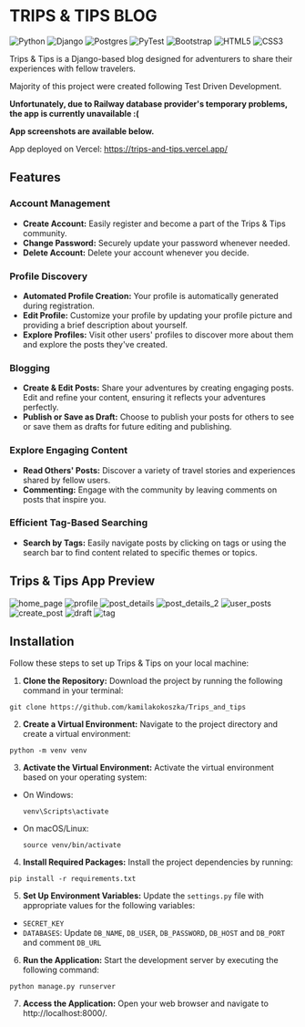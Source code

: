 # TRIPS & TIPS BLOG
![Python](https://img.shields.io/badge/python-3670A0?style=for-the-badge&logo=python&logoColor=ffdd54)
![Django](https://img.shields.io/badge/django-%23092E20.svg?style=for-the-badge&logo=django&logoColor=white)
![Postgres](https://img.shields.io/badge/postgres-%23316192.svg?style=for-the-badge&logo=postgresql&logoColor=white)
![PyTest](https://img.shields.io/badge/Pytest-003A9B?style=for-the-badge&logo=pytest&logoColor=white)
![Bootstrap](https://img.shields.io/badge/bootstrap-%238511FA.svg?style=for-the-badge&logo=bootstrap&logoColor=white)
![HTML5](https://img.shields.io/badge/html5-%23E34F26.svg?style=for-the-badge&logo=html5&logoColor=white)
![CSS3](https://img.shields.io/badge/css3-%231572B6.svg?style=for-the-badge&logo=css3&logoColor=white)

Trips & Tips is a Django-based blog designed for adventurers to share their experiences with fellow travelers. 

Majority of this project were created following Test Driven Development.

**Unfortunately, due to Railway database provider's temporary problems, the app is currently unavailable :(**

**App screenshots are available below.**

App deployed on Vercel: https://trips-and-tips.vercel.app/

## Features

### Account Management

* **Create Account:** Easily register and become a part of the Trips & Tips community.
* **Change Password:** Securely update your password whenever needed.
* **Delete Account:** Delete your account whenever you decide.

### Profile Discovery

* **Automated Profile Creation:** Your profile is automatically generated during registration.
* **Edit Profile:** Customize your profile by updating your profile picture and providing a brief description about yourself.
* **Explore Profiles:** Visit other users' profiles to discover more about them and explore the posts they've created.

### Blogging

* **Create & Edit Posts:** Share your adventures by creating engaging posts. Edit and refine your content, ensuring it reflects your adventures perfectly.
* **Publish or Save as Draft:** Choose to publish your posts for others to see or save them as drafts for future editing and publishing.

### Explore Engaging Content

* **Read Others' Posts:** Discover a variety of travel stories and experiences shared by fellow users.
* **Commenting:** Engage with the community by leaving comments on posts that inspire you.

### Efficient Tag-Based Searching

* **Search by Tags:** Easily navigate posts by clicking on tags or using the search bar to find content related to specific themes or topics.

## Trips & Tips App Preview

![home_page](https://github.com/kamilakokoszka/Trips_and_tips/assets/127201515/d1122723-fb97-44ca-bd3c-7b8937b75958)
![profile](https://github.com/kamilakokoszka/Trips_and_tips/assets/127201515/3c2d1fc8-6dfd-41d1-b4b4-504046a373c5)
![post_details](https://github.com/kamilakokoszka/Trips_and_tips/assets/127201515/486526ca-248e-41b6-94fc-2d505bd1f97c)
![post_details_2](https://github.com/kamilakokoszka/Trips_and_tips/assets/127201515/808499b8-923d-4473-9a0c-0f7e37e3faef)
![user_posts](https://github.com/kamilakokoszka/Trips_and_tips/assets/127201515/92bffe97-e6cd-450e-8522-68b12af33e88)
![create_post](https://github.com/kamilakokoszka/Trips_and_tips/assets/127201515/9c1212df-1803-4880-bc96-f3c7c6685897)
![draft](https://github.com/kamilakokoszka/Trips_and_tips/assets/127201515/c1ccb4dd-66b6-49dc-a269-b7c6a10ce5e7)
![tag](https://github.com/kamilakokoszka/Trips_and_tips/assets/127201515/d1b7616f-648b-4dac-acd2-82ef87265290)

## Installation

Follow these steps to set up Trips & Tips on your local machine:

1. **Clone the Repository:** Download the project by running the following command in your terminal:
```
git clone https://github.com/kamilakokoszka/Trips_and_tips
```
2. **Create a Virtual Environment:** Navigate to the project directory and create a virtual environment:
```
python -m venv venv
```
3. **Activate the Virtual Environment:** Activate the virtual environment based on your operating system:
- On Windows:
    ```shell
    venv\Scripts\activate
    ```
- On macOS/Linux:
  ```shell
  source venv/bin/activate
  ```
4. **Install Required Packages:** Install the project dependencies by running:
```
pip install -r requirements.txt
```
5. **Set Up Environment Variables:** Update the `settings.py` file with appropriate values for the following variables:
- `SECRET_KEY`
- `DATABASES`: Update `DB_NAME`, `DB_USER`, `DB_PASSWORD`, `DB_HOST` and `DB_PORT` and comment `DB_URL`

6. **Run the Application:** Start the development server by executing the following command:
```
python manage.py runserver
```
7. **Access the Application:** Open your web browser and navigate to http://localhost:8000/.

